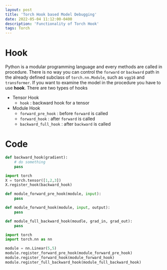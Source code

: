 ```yaml
---
layout: post
title: 'Torch Hook based Model Debugging'
date: 2022-05-04 11:12:00-0400
description: 'Functionality of Torch Hook'
tags: Torch
---
```


# Hook 

Python is a modular programming language and every methods are called in procedure. There is no way you can control the `forward` or `backward` path in the already defined subclass of `torch.nn.Module`, such as `vgg16` and `transformer`. If you want to examine the model in the procedure you have to use **hook**. There are two types of hooks 

* Tensor Hook
  * `hook`  :  backward hook for a tensor
* Module Hook  
  * `forward_pre_hook` : before `forward` is called
  * `forward_hook` : after `forward` is called
  * `backward_full_hook` : after `backward` is called

# Code

```python
def backward_hook(gradient):
    # do something 
    pass

import torch 
X = torch.tensor([1,2,3])
X.register_hook(backward_hook)
```



```python
def module_forward_pre_hook(module, input):
    pass  

def module_forward_hook(module, input, output):
    pass 

def module_full_backward_hook(moudle, grad_in, grad_out):
    pass

import torch 
import torch.nn as nn

module = nn.Linear(5,5)
module.register_forward_pre_hook(module_forward_pre_hook)
module.register_forward_hook(module_forward_hook)
module.register_full_backward_hook(module_full_backward_hook)
```